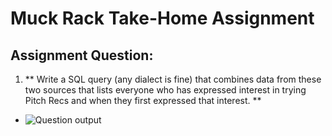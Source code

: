 # Muck Rack Take-Home Assignment

## Assignment Question:
1. ** Write a SQL query (any dialect is fine) that combines data from these two sources that lists everyone who has expressed interest in trying Pitch Recs and when they first expressed that interest. **

* ![Question output](https://muckrack.s3.us-west-2.amazonaws.com/result.png)


